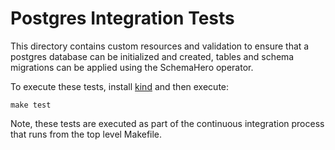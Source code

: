 # Postgres Integration Tests

This directory contains custom resources and validation to ensure that a postgres database can be initialized and created, tables and schema migrations can be applied using the SchemaHero operator.

To execute these tests, install [kind](https://github.com/kubernetes-sigs/kind) and then execute:

```
make test
```

Note, these tests are executed as part of the continuous integration process that runs from the top level Makefile.
